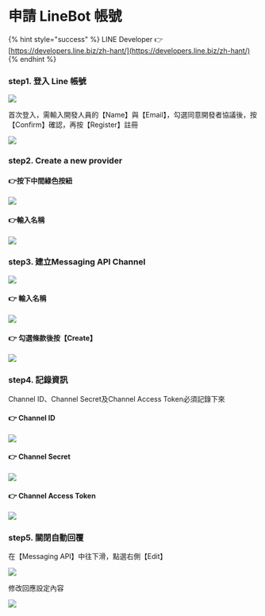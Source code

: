 # 申請 LineBot 帳號

{% hint style="success" %}
LINE Developer 👉 [https://developers.line.biz/zh-hant/](https://developers.line.biz/zh-hant/)
{% endhint %}

### step1. 登入 Line 帳號

![](.gitbook/assets/image%20%288%29.png)

首次登入，需輸入開發人員的【Name】與【Email】，勾選同意開發者協議後，按【Confirm】確認，再按【Register】註冊

![](.gitbook/assets/image%20%2838%29.png)

### step2. Create a new provider

#### 👉按下中間綠色按紐

![](.gitbook/assets/image%20%2819%29.png)

#### 👉輸入名稱

![](.gitbook/assets/image%20%2818%29.png)

### step3. 建立Messaging API Channel

![](.gitbook/assets/image%20%287%29.png)

#### 👉 輸入名稱

![](.gitbook/assets/image%20%2813%29.png)

#### 👉 勾選條款後按【Create】

![](.gitbook/assets/image%20%2836%29.png)

### step4. 記錄資訊

Channel ID、Channel Secret及Channel Access Token必須記錄下來

#### 👉 Channel ID

![](.gitbook/assets/image%20%2834%29.png)

#### 👉 Channel Secret

![](.gitbook/assets/image%20%2830%29.png)

#### 👉 Channel Access Token

![](.gitbook/assets/image%20%2824%29.png)

### step5. 關閉自動回覆

在【Messaging API】中往下滑，點選右側【Edit】

![](.gitbook/assets/image%20%285%29.png)

修改回應設定內容

![](.gitbook/assets/image%20%284%29.png)

